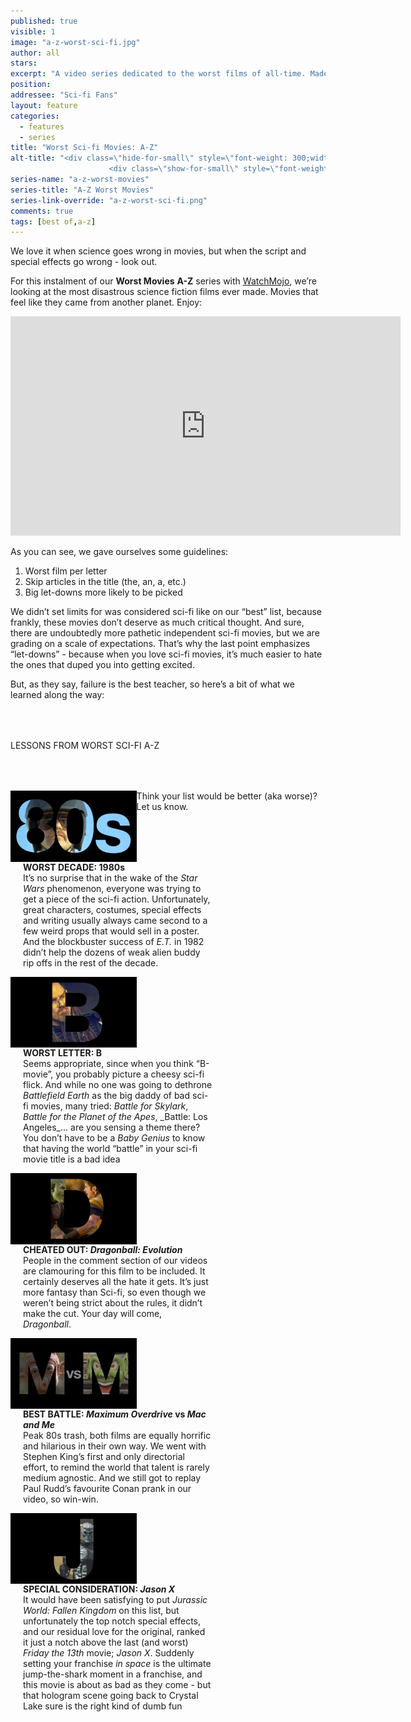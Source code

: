 ```yaml
---
published: true
visible: 1
image: "a-z-worst-sci-fi.jpg"
author: all
stars: 
excerpt: "A video series dedicated to the worst films of all-time. Made In partnership with our friends at WatchMojo."
position: 
addressee: "Sci-fi Fans"
layout: feature
categories: 
  - features
  - series
title: "Worst Sci-fi Movies: A-Z"
alt-title: "<div class=\"hide-for-small\" style=\"font-weight: 300;width: 16rem;margin: -10rem auto 0 auto;font-family: Helvetica Neue;color: #fff;font-size: 1.5rem;padding-left: 2rem;text-align: center;\">The worst movies of all time</div>
	                  <div class=\"show-for-small\" style=\"font-weight: 300;width: 10rem;margin: 3.5rem auto 0 auto;font-family: Helvetica Neue;color: #fff;font-size: 1rem;padding-left: 1rem;text-align: center;\">The worst movies of all time</div>"
series-name: "a-z-worst-movies"
series-title: "A-Z Worst Movies"
series-link-override: "a-z-worst-sci-fi.png"
comments: true
tags: [best of,a-z]
---
```

We love it when science goes wrong in movies, but when the script and special effects go wrong - look out. 

For this instalment of our **Worst Movies** **A-Z** series with [WatchMojo](https://www.youtube.com/channel/UCaWd5_7JhbQBe4dknZhsHJg), we’re looking at the most disastrous science fiction films ever made. Movies that feel like they came from another planet. Enjoy:

<div class="video-container"><iframe width="624" height="351" src="https://www.youtube.com/embed//nh7-Egqn4OY?ecver=1" frameborder="0" allowfullscreen></iframe></div>

As you can see, we gave ourselves some guidelines:

1. Worst film per letter
1. Skip articles in the title (the, an, a, etc.)
1. Big let-downs more likely to be picked

We didn’t set limits for was considered sci-fi like on our “best” list, because frankly, these movies don’t deserve as much critical thought. And sure, there are undoubtedly more pathetic independent sci-fi movies, but we are grading on a scale of expectations. That’s why the last point emphasizes “let-downs” - because when you love sci-fi movies, it’s much easier to hate the ones that duped you into getting excited. 

But, as they say, failure is the best teacher, so here’s a bit of what we learned along the way:

<p class="intro" style="margin-top:4rem">LESSONS FROM WORST SCI-FI A-Z</p>

<div class="clearfix" style="margin-top:4rem;width:100%;">
	<div style="height:100%;float:left;width:40%;">
		<img style="vertical-align: top;display: inline-block;" src="/assets/img/features/inline/a-z-worst-sci-fi/worst-decade.jpg"> 
	</div>
	<p style="margin-top:0;float:left;width:60%;padding-left: 20px;">
		<strong>WORST DECADE: 1980s</strong><br />
		It’s no surprise that in the wake of the <em>Star Wars</em> phenomenon, everyone was trying to get a piece of the sci-fi action. Unfortunately, great characters, costumes, special effects and writing usually always came second to a few weird props that would sell in a poster. And the blockbuster success of <em>E.T.</em> in 1982 didn’t help the dozens of weak alien buddy rip offs in the rest of the decade.
      </p>
</div>

<div class="clearfix"  style="margin-top:4rem;width:100%;">
	<div style="height:100%;float:left;width:40%;">
		<img style="vertical-align: top;display: inline-block;" src="/assets/img/features/inline/a-z-worst-sci-fi/worst-letter.jpg"> 
	</div>
	<p style="margin-top:0;float:left;width:60%;padding-left: 20px;">
		<strong>WORST LETTER: B</strong><br />
	    Seems appropriate, since when you think “B-movie”, you probably picture a cheesy sci-fi flick. And while no one was going to dethrone <em>Battlefield Earth</em> as the big daddy of bad sci-fi movies, many tried: <em>Battle for Skylark</em>, <em>Battle for the Planet of the Apes</em>, _Battle: Los Angeles_… are you sensing a theme there? You don’t have to be a <em>Baby Genius</em> to know that having the world “battle” in your sci-fi movie title is a bad idea	</p>
</div>

<div class="clearfix"  style="margin-top:4rem;width:100%;">
	<div style="height:100%;float:left;width:40%;">
		<img style="vertical-align: top;display: inline-block;" src="/assets/img/features/inline/a-z-worst-sci-fi/cheated-out.jpg"> 
	</div>
	<p style="margin-top:0;float:left;width:60%;padding-left: 20px;">
		<strong>CHEATED OUT: <em>Dragonball: Evolution</em></strong><br />
	People in the comment section of our videos are clamouring for this film to be included. It certainly deserves all the hate it gets. It’s just more fantasy than Sci-fi, so even though we weren’t being strict about the rules, it didn’t make the cut. Your day will come, <em>Dragonball</em>.
	</p>
</div>

<div class="clearfix" style="margin-top:4rem;width:100%;">
	<div style="height:100%;float:left;width:40%;">
		<img style="vertical-align: top;display: inline-block;" src="/assets/img/features/inline/a-z-worst-sci-fi/best-battle.jpg"> 
	</div>
	<p style="margin-top:0;float:left;width:60%;padding-left: 20px;">
		<strong>BEST BATTLE: <em>Maximum Overdrive</em> <strong>vs</strong> <em>Mac and Me</em></strong><br />
	  Peak 80s trash, both films are equally horrific and hilarious in their own way. We went with Stephen King’s first and only directorial effort, to remind the world that talent is rarely medium agnostic. And we still got to replay Paul Rudd’s favourite Conan prank in our video, so win-win.
	</p>
</div>

<div class="clearfix"  style="margin:4rem 0;width:100%;">
	<div style="height:100%;float:left;width:40%;">
		<img style="vertical-align: top;display: inline-block;" src="/assets/img/features/inline/a-z-worst-sci-fi/special-consideration.jpg"> 
	</div>
	<p style="margin-top:0;float:left;width:60%;padding-left: 20px;">
		<strong>SPECIAL CONSIDERATION: <em>Jason X</em></strong><br />
	    It would have been satisfying to put <em>Jurassic World: Fallen Kingdom</em> on this list, but unfortunately the top notch special effects, and our residual love for the original, ranked it just a notch above the last (and worst) <em>Friday the 13th</em> movie; <em>Jason X</em>. Suddenly setting your franchise <em>in space</em> is the ultimate jump-the-shark moment in a franchise, and this movie is about as bad as they come - but that hologram scene going back to Crystal Lake sure is the right kind of dumb fun
	</p>
</div>

Think your list would be better (aka worse)? Let us know.